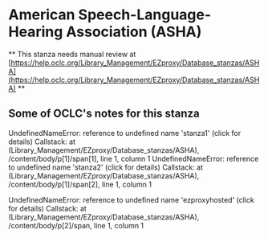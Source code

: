 # American Speech-Language-Hearing Association (ASHA)
** This stanza needs manual review at [https://help.oclc.org/Library_Management/EZproxy/Database_stanzas/ASHA](https://help.oclc.org/Library_Management/EZproxy/Database_stanzas/ASHA) **

## Some of OCLC's notes for this stanza

UndefinedNameError: reference to undefined name 'stanza1'  (click for details) Callstack:
    at (Library_Management/EZproxy/Database_stanzas/ASHA), /content/body/p[1]/span[1], line 1, column 1 
UndefinedNameError: reference to undefined name 'stanza2'  (click for details) Callstack:
    at (Library_Management/EZproxy/Database_stanzas/ASHA), /content/body/p[1]/span[2], line 1, column 1 


UndefinedNameError: reference to undefined name 'ezproxyhosted'  (click for details) Callstack:
    at (Library_Management/EZproxy/Database_stanzas/ASHA), /content/body/p[2]/span, line 1, column 1 


&nbsp;
